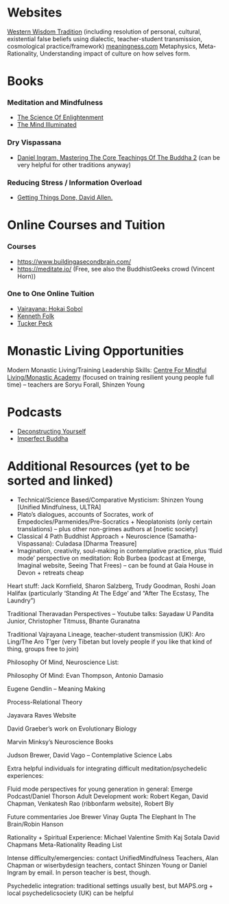 # Websites

[Western Wisdom Tradition](wiserbydesign.com)
(including resolution of personal, cultural, existential false beliefs using dialectic, teacher-student transmission, cosmological practice/framework)
[meaningness.com](https://meaningness.com/) Metaphysics, Meta-Rationality, Understanding impact of culture on how selves form. 

# Books

### Meditation and Mindfulness

- [The Science Of Enlightenment](https://www.amazon.co.uk/Science-Enlightenment-How-Meditation-Works/dp/1591794609)
- [The Mind Illuminated](https://www.amazon.co.uk/Mind-Illuminated-Meditation-Integrating-Mindfulness/dp/1781808201/ref=sr_1_1?s=books&ie=UTF8&qid=1532797695&sr=1-1&keywords=the+mind+illuminated)

### Dry Vispassana

- [Daniel Ingram, Mastering The Core Teachings Of The Buddha 2](https://www.amazon.co.uk/Mastering-Core-Teachings-Buddha-Unusually/dp/1911597108/ref=pd_lpo_sbs_14_t_0?_encoding=UTF8&psc=1&refRID=1RVYKTE94GT8N0TNQVC8) (can be very helpful for other traditions anyway) 

### Reducing Stress / Information Overload

- [Getting Things Done, David Allen.](https://www.amazon.co.uk/Getting-Things-Done-Stress-free-Productivity/dp/0349408947/ref=sr_1_1?s=books&ie=UTF8&qid=1532798186&sr=1-1&keywords=getting+things+done+david+allen) 

# Online Courses and Tuition

### Courses
 - https://www.buildingasecondbrain.com/
 - https://meditate.io/ (Free, see also the BuddhistGeeks crowd (Vincent Horn))
 
### One to One Online Tuition
 - [Vajrayana: Hokai Sobol](https://www.hokai.info/)
 - [Kenneth Folk](http://kennethfolkdharma.com/)
 - [Tucker Peck](https://meditatewithtucker.com/)
 
# Monastic Living Opportunities

Modern Monastic Living/Training Leadership Skills: [Centre For Mindful Living/Monastic Academy](https://www.monasticacademy.com/) (focused on training resilient young people full time) – teachers are Soryu Forall, Shinzen Young

# Podcasts
 - [Deconstructing Yourself](http://deconstructingyourself.com/deconstructing-yourself-podcast)
 - [Imperfect Buddha](https://soundcloud.com/post-traditional-buddhism)
 
# Additional Resources (yet to be sorted and linked)

- Technical/Science Based/Comparative Mysticism: Shinzen Young [Unified Mindfulness, ULTRA]
- Plato’s dialogues, accounts of Socrates, work of Empedocles/Parmenides/Pre-Socratics + Neoplatonists (only certain translations) – plus other non-grimes authors at [noetic society]
- Classical 4 Path Buddhist Approach + Neuroscience (Samatha-Vispassana): Culadasa [Dharma Treasure]
- Imagination, creativity, soul-making in contemplative practice, plus ‘fluid mode’ perspective on meditation: Rob Burbea (podcast at Emerge, Imaginal website, Seeing That Frees) – can be found at Gaia House in Devon + retreats cheap

Heart stuff: Jack Kornfield, Sharon Salzberg, Trudy Goodman, Roshi Joan Halifax (particularly ‘Standing At The Edge’ and “After The Ecstasy, The Laundry”)

Traditional Theravadan Perspectives – Youtube talks: Sayadaw U Pandita Junior, Christopher Titmuss, Bhante Guranatna 

Traditional Vajrayana Lineage, teacher-student transmission (UK): Aro Ling/The Aro T’ger (very Tibetan but lovely people if you like that kind of thing, groups free to join) 

Philosophy Of Mind, Neuroscience List:

Philosophy Of Mind: Evan Thompson, Antonio Damasio 

Eugene Gendlin – Meaning Making

Process-Relational Theory 

Jayavara Raves Website 

David Graeber’s work on Evolutionary Biology 

Marvin Minksy’s Neuroscience Books

Judson Brewer, David Vago – Contemplative Science Labs 

Extra helpful individuals for integrating difficult meditation/psychedelic experiences:

Fluid mode perspectives for young generation in general: Emerge Podcast/Daniel Thorson
Adult Development work: Robert Kegan, David Chapman, Venkatesh Rao (ribbonfarm website), Robert Bly



Future commentaries 
Joe Brewer 
Vinay Gupta
The Elephant In The Brain/Robin Hanson 

Rationality + Spiritual Experience:
Michael Valentine Smith
Kaj Sotala 
David Chapmans Meta-Rationality Reading List

Intense difficulty/emergencies: contact UnifiedMindfulness Teachers, Alan Chapman or wiserbydesign teachers, contact Shinzen Young or Daniel Ingram by email. In person teacher is best, though. 

Psychedelic integration: traditional settings usually best, but MAPS.org + local psychedelicsociety (UK) can be helpful 
